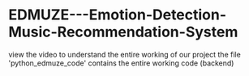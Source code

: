 # EDMUZE---Emotion-Detection-Music-Recommendation-System
view the video to understand the entire working of our project
the file 'python_edmuze_code' contains the entire working code (backend)
